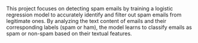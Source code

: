 This project focuses on detecting spam emails by training a logistic regression model to accurately identify and filter out spam emails from legitimate ones. By analyzing the text content of emails and their corresponding labels (spam or ham), the model learns to classify emails as spam or non-spam based on their textual features.
